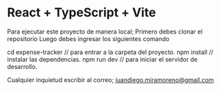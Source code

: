 # React + TypeScript + Vite

Para ejecutar este proyecto de manera local;
Primero debes clonar el repositorio
Luego debes ingresar los siguientes comando

cd expense-tracker // para entrar a la carpeta del proyecto.
npm install // instalar las dependencias.
npm run dev // para iniciar el servidor de desarrollo.

Cualquier inquietud escribir al correo; juandiego.miramoreno@gmail.com